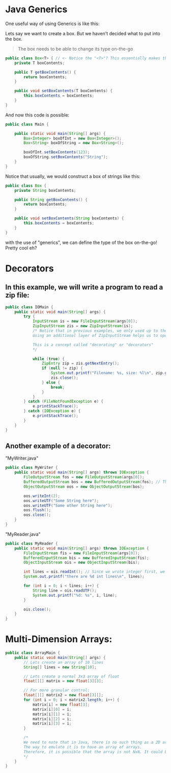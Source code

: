 # Java Generics

One useful way of using Generics is like this:

Lets say we want to create a box. But we haven't decided what to put into the box.

> The box needs to be able to change its type on-the-go

```java
public class Box<T> { // <- Notice the "<T>"? This essentially makes the type of the box a param
    private T boxContents;

    public T getBoxContents() {
        return boxContents;
    }

    public void setBoxContents(T boxContents) {
        this.boxContents = boxContents;
    }
}
```

And now this code is possible:

```java
public class Main {

    public static void main(String[] args) {
        Box<Integer> boxOfInt = new Box<Integer>();
        Box<String> boxOfString = new Box<String>();

        boxOfInt.setBoxContents(123);
        boxOfString.setBoxContents("String");
    }
}
```

Notice that usually, we would construct a box of strings like this:

```java
public class Box {
    private String boxContents;

    public String getBoxContents() {
        return boxContents;
    }

    public void setBoxContents(String boxContents) {
        this.boxContents = boxContents;
    }
}
```

with the use of "generics", we can define the type of the box on-the-go! Pretty cool eh?

# Decorators

## In this example, we will write a program to read a zip file:

```java
public class IOMain {
    public static void main(String[] args) {
        try {
            InputStream is = new FileInputStream(args[0]);
            ZipInputStream zis = new ZipInputStream(is);
            /* Notice that in previous examples, we only used up to the InputStream.
            Using an additional layer of ZipInputStream helps us to open up more functionality and gain access to different set of methods

            This is a concept called "decorating" or "decorators"
            */

            while (true) {
                ZipEntry zip = zis.getNextEntry();
                if (null != zip) {
                    System.out.printf("Filename: %s, size: %l\n", zip.getName(), zip.getSize());
                    zis.close();
                } else {
                    break;
                }
            }
        } catch (FileNotFoundException e) {
            e.printStackTrace();
        } catch (IOException e) {
            e.printStackTrace();
        }
    }
}
```

## Another example of a decorator:

"MyWriter.java"

```java
public class MyWriter {
    public static void main(String[] args) throws IOException {
        FileOutputStream fos = new FileOutputStream(args[0]);
        BufferedOutputStream bos = new BufferedOutputStream(fos); // This is what we call a "decorator"
        ObjectOutputStream oos = new ObjectOutputStream(bos);

        oos.writeInt(2);
        oos.writeUTF("Some String here");
        oos.writeUTF("Some other String here");
        oos.flush();
        oos.close();
    }
}
```

"MyReader.java"

```java
public class MyReader {
    public static void main(String[] args) throws IOException {
        FileInputStream fis = new FileInputStream(args[0]);
        BufferedInputStream bis = new BufferedInputStream(fis);
        ObjectInputStream ois = new ObjectInputStream(bis);

        int lines = ois.readInt(); // Since we wrote integer first, we need to read integer first.
        System.out.printf("there are %d int lines\n", lines);

        for (int i = 0; i < lines; i++) {
            String line = ois.readUTF();
            System.out.printf("%d: %s", i, line);
        }

        ois.close();
    }
}
```

# Multi-Dimension Arrays:

```java
public class ArrayMain {
    public static void main(String[] args) {
        // Lets create an array of 10 lines
        String[] lines = new String[10];

        // Lets create a normal 3x3 array of float
        float[][] matrix = new float[3][3];

        // For more granular control:
        float[][] matrix2 = new float[3][];
        for (int i = 0; i < matrix2.length; i++) {
            matrix[i] = new float[3];
            matrix[i][0] = i;
            matrix[i][1] = i;
            matrix[i][2] = i;
            matrix[i][3] = i;
        }

        /*
        We need to note that in Java, there is no such thing as a 2D array.
        The way to emulate it is to have an array of arrays.
        Therefore, it is possible that the array is not NxN. It could be NxM.
        */
    }
}
```
